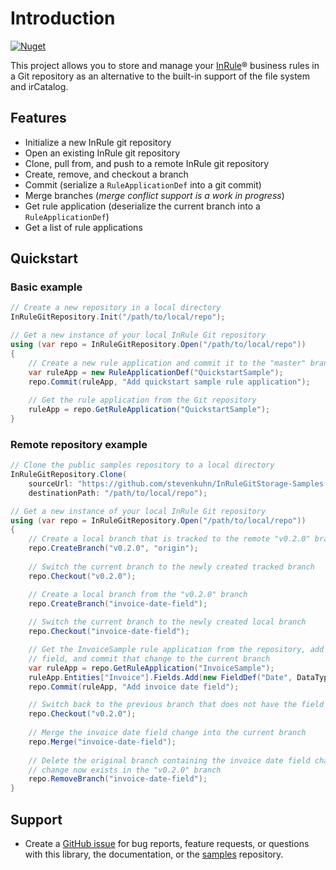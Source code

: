 # Introduction

[![Nuget](https://img.shields.io/nuget/vpre/Sknet.InRuleGitStorage)](https://www.nuget.org/packages/Sknet.InRuleGitStorage)

This project allows you to store and manage your [InRule](https://www.inrule.com/)® business rules in a Git repository as an alternative to the built-in support of the file system and irCatalog.

## Features

- Initialize a new InRule git repository
- Open an existing InRule git repository
- Clone, pull from, and push to a remote InRule git repository
- Create, remove, and checkout a branch
- Commit (serialize a `RuleApplicationDef` into a git commit)
- Merge branches (_merge conflict support is a work in progress_)
- Get rule application (deserialize the current branch into a `RuleApplicationDef`)
- Get a list of rule applications

## Quickstart

### Basic example

```csharp
// Create a new repository in a local directory
InRuleGitRepository.Init("/path/to/local/repo");

// Get a new instance of your local InRule Git repository
using (var repo = InRuleGitRepository.Open("/path/to/local/repo"))
{
	// Create a new rule application and commit it to the "master" branch
	var ruleApp = new RuleApplicationDef("QuickstartSample");
	repo.Commit(ruleApp, "Add quickstart sample rule application");
	
	// Get the rule application from the Git repository
	ruleApp = repo.GetRuleApplication("QuickstartSample");
}
```

### Remote repository example

```csharp
// Clone the public samples repository to a local directory
InRuleGitRepository.Clone(
    sourceUrl: "https://github.com/stevenkuhn/InRuleGitStorage-Samples.git",
    destinationPath: "/path/to/local/repo");

// Get a new instance of your local InRule Git repository
using (var repo = InRuleGitRepository.Open("/path/to/local/repo"))
{
	// Create a local branch that is tracked to the remote "v0.2.0" branch
	repo.CreateBranch("v0.2.0", "origin");
	
	// Switch the current branch to the newly created tracked branch
	repo.Checkout("v0.2.0");

	// Create a local branch from the "v0.2.0" branch
	repo.CreateBranch("invoice-date-field");
	
	// Switch the current branch to the newly created local branch
	repo.Checkout("invoice-date-field");

	// Get the InvoiceSample rule application from the repository, add an invoice date
    // field, and commit that change to the current branch
	var ruleApp = repo.GetRuleApplication("InvoiceSample");
	ruleApp.Entities["Invoice"].Fields.Add(new FieldDef("Date", DataType.DateTime));
	repo.Commit(ruleApp, "Add invoice date field");

	// Switch back to the previous branch that does not have the field change
	repo.Checkout("v0.2.0");
	
	// Merge the invoice date field change into the current branch
	repo.Merge("invoice-date-field");
	
	// Delete the original branch containing the invoice date field change since the
    // change now exists in the "v0.2.0" branch
	repo.RemoveBranch("invoice-date-field");
}
```

## Support

- Create a [GitHub issue](https://github.com/stevenkuhn/InRuleGitStorage-Issues/issues) for bug reports, feature requests, or questions with this library, the documentation, or the [samples](https://github.com/stevenkuhn/InRuleGitStorage-Samples) repository.